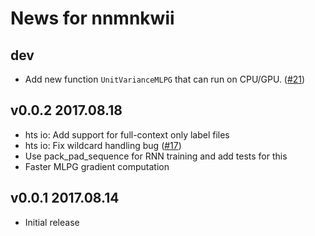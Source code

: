 # News for nnmnkwii

## dev

- Add new function `UnitVarianceMLPG` that can run on CPU/GPU. ([#21])

## v0.0.2 2017.08.18

- hts io: Add support for full-context only label files
- hts io: Fix  wildcard handling bug ([#17])
- Use pack_pad_sequence for RNN training and add tests for this
- Faster MLPG gradient computation

## v0.0.1 2017.08.14

- Initial release

[#17]: https://github.com/r9y9/nnmnkwii/pull/17
[#21]: https://github.com/r9y9/nnmnkwii/pull/21